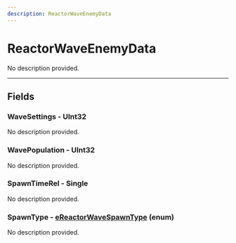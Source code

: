 ```yaml
---
description: ReactorWaveEnemyData
---
```


# ReactorWaveEnemyData

No description provided.

***

## Fields

### WaveSettings - UInt32

No description provided.

### WavePopulation - UInt32

No description provided.

### SpawnTimeRel - Single

No description provided.

### SpawnType - [eReactorWaveSpawnType](../enum-types.md#ereactorwavespawntype) (enum)

No description provided.
